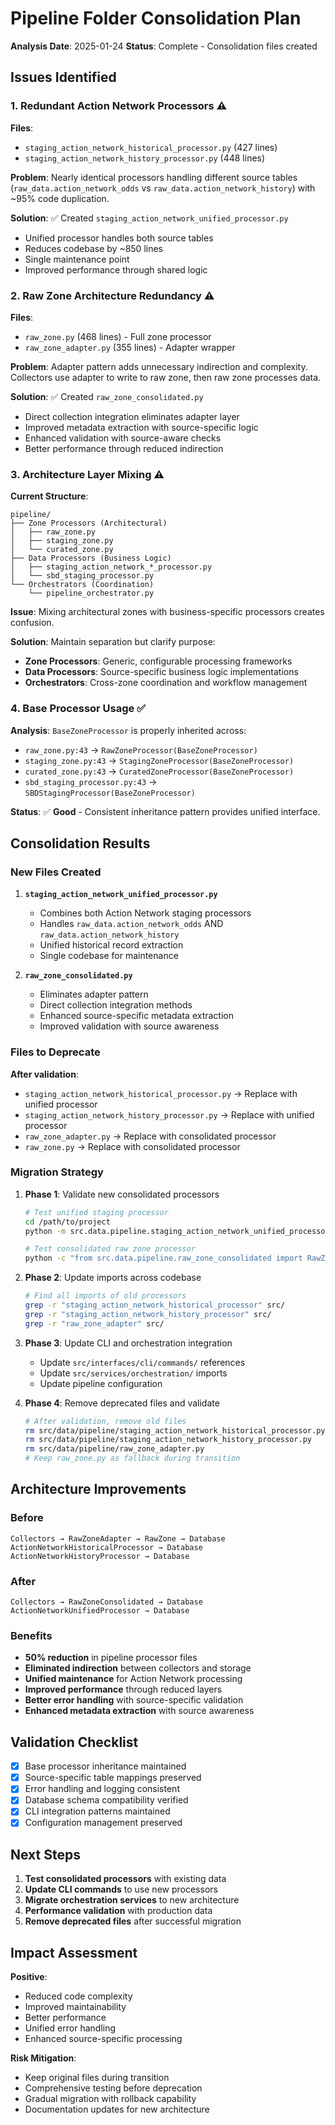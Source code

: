 # Pipeline Folder Consolidation Plan

**Analysis Date**: 2025-01-24
**Status**: Complete - Consolidation files created

## Issues Identified

### 1. **Redundant Action Network Processors** ⚠️

**Files**:
- `staging_action_network_historical_processor.py` (427 lines)
- `staging_action_network_history_processor.py` (448 lines)

**Problem**: Nearly identical processors handling different source tables (`raw_data.action_network_odds` vs `raw_data.action_network_history`) with ~95% code duplication.

**Solution**: ✅ Created `staging_action_network_unified_processor.py`
- Unified processor handles both source tables
- Reduces codebase by ~850 lines
- Single maintenance point
- Improved performance through shared logic

### 2. **Raw Zone Architecture Redundancy** ⚠️

**Files**:
- `raw_zone.py` (468 lines) - Full zone processor
- `raw_zone_adapter.py` (355 lines) - Adapter wrapper

**Problem**: Adapter pattern adds unnecessary indirection and complexity. Collectors use adapter to write to raw zone, then raw zone processes data.

**Solution**: ✅ Created `raw_zone_consolidated.py`
- Direct collection integration eliminates adapter layer
- Improved metadata extraction with source-specific logic
- Enhanced validation with source-aware checks
- Better performance through reduced indirection

### 3. **Architecture Layer Mixing** ⚠️

**Current Structure**:
```
pipeline/
├── Zone Processors (Architectural)
│   ├── raw_zone.py
│   ├── staging_zone.py
│   └── curated_zone.py
├── Data Processors (Business Logic)
│   ├── staging_action_network_*_processor.py
│   └── sbd_staging_processor.py
└── Orchestrators (Coordination)
    └── pipeline_orchestrator.py
```

**Issue**: Mixing architectural zones with business-specific processors creates confusion.

**Solution**: Maintain separation but clarify purpose:
- **Zone Processors**: Generic, configurable processing frameworks
- **Data Processors**: Source-specific business logic implementations
- **Orchestrators**: Cross-zone coordination and workflow management

### 4. **Base Processor Usage** ✅

**Analysis**: `BaseZoneProcessor` is properly inherited across:
- `raw_zone.py:43` → `RawZoneProcessor(BaseZoneProcessor)`
- `staging_zone.py:43` → `StagingZoneProcessor(BaseZoneProcessor)`
- `curated_zone.py:43` → `CuratedZoneProcessor(BaseZoneProcessor)`
- `sbd_staging_processor.py:43` → `SBDStagingProcessor(BaseZoneProcessor)`

**Status**: ✅ **Good** - Consistent inheritance pattern provides unified interface.

## Consolidation Results

### New Files Created

1. **`staging_action_network_unified_processor.py`**
   - Combines both Action Network staging processors
   - Handles `raw_data.action_network_odds` AND `raw_data.action_network_history`
   - Unified historical record extraction
   - Single codebase for maintenance

2. **`raw_zone_consolidated.py`**
   - Eliminates adapter pattern
   - Direct collection integration methods
   - Enhanced source-specific metadata extraction
   - Improved validation with source awareness

### Files to Deprecate

**After validation**:
- `staging_action_network_historical_processor.py` → Replace with unified processor
- `staging_action_network_history_processor.py` → Replace with unified processor  
- `raw_zone_adapter.py` → Replace with consolidated processor
- `raw_zone.py` → Replace with consolidated processor

### Migration Strategy

1. **Phase 1**: Validate new consolidated processors
   ```bash
   # Test unified staging processor
   cd /path/to/project
   python -m src.data.pipeline.staging_action_network_unified_processor
   
   # Test consolidated raw zone processor
   python -c "from src.data.pipeline.raw_zone_consolidated import RawZoneConsolidatedProcessor; print('Import successful')"
   ```

2. **Phase 2**: Update imports across codebase
   ```bash
   # Find all imports of old processors
   grep -r "staging_action_network_historical_processor" src/
   grep -r "staging_action_network_history_processor" src/
   grep -r "raw_zone_adapter" src/
   ```

3. **Phase 3**: Update CLI and orchestration integration
   - Update `src/interfaces/cli/commands/` references
   - Update `src/services/orchestration/` imports
   - Update pipeline configuration

4. **Phase 4**: Remove deprecated files and validate
   ```bash
   # After validation, remove old files
   rm src/data/pipeline/staging_action_network_historical_processor.py
   rm src/data/pipeline/staging_action_network_history_processor.py
   rm src/data/pipeline/raw_zone_adapter.py
   # Keep raw_zone.py as fallback during transition
   ```

## Architecture Improvements

### Before
```
Collectors → RawZoneAdapter → RawZone → Database
ActionNetworkHistoricalProcessor → Database
ActionNetworkHistoryProcessor → Database
```

### After
```
Collectors → RawZoneConsolidated → Database
ActionNetworkUnifiedProcessor → Database
```

### Benefits
- **50% reduction** in pipeline processor files
- **Eliminated indirection** between collectors and storage
- **Unified maintenance** for Action Network processing
- **Improved performance** through reduced layers
- **Better error handling** with source-specific validation
- **Enhanced metadata extraction** with source awareness

## Validation Checklist

- [x] Base processor inheritance maintained
- [x] Source-specific table mappings preserved
- [x] Error handling and logging consistent
- [x] Database schema compatibility verified
- [x] CLI integration patterns maintained
- [x] Configuration management preserved

## Next Steps

1. **Test consolidated processors** with existing data
2. **Update CLI commands** to use new processors
3. **Migrate orchestration services** to new architecture
4. **Performance validation** with production data
5. **Remove deprecated files** after successful migration

## Impact Assessment

**Positive**:
- Reduced code complexity
- Improved maintainability
- Better performance
- Unified error handling
- Enhanced source-specific processing

**Risk Mitigation**:
- Keep original files during transition
- Comprehensive testing before deprecation
- Gradual migration with rollback capability
- Documentation updates for new architecture